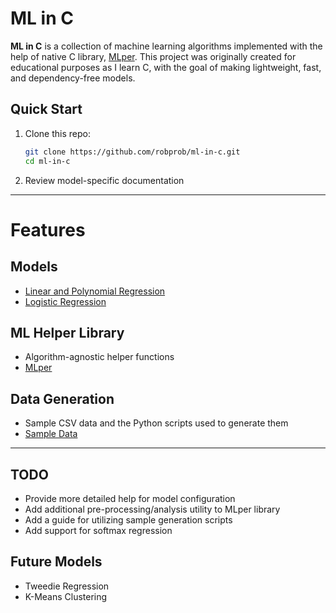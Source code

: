 # ML in C
**ML in C** is a collection of machine learning algorithms implemented with the help of native C library, [MLper](https://github.com/robprob/ml-in-c/tree/main/mlper). This project was originally created for educational purposes as I learn C, with the goal of making lightweight, fast, and dependency-free models.

## Quick Start
1. Clone this repo:
   ```bash
   git clone https://github.com/robprob/ml-in-c.git
   cd ml-in-c
   ```
2. Review model-specific documentation

---
# Features
## Models
- [Linear and Polynomial Regression](https://github.com/robprob/ml-in-c/tree/main/linear-regression)
- [Logistic Regression](https://github.com/robprob/ml-in-c/tree/main/logistic-regression)
## ML Helper Library
- Algorithm-agnostic helper functions
- [MLper](https://github.com/robprob/ml-in-c/tree/main/mlper)
## Data Generation
- Sample CSV data and the Python scripts used to generate them
- [Sample Data](https://github.com/robprob/ml-in-c/tree/main/sample-data)

---
## TODO
- Provide more detailed help for model configuration
- Add additional pre-processing/analysis utility to MLper library
- Add a guide for utilizing sample generation scripts
- Add support for softmax regression

## Future Models
- Tweedie Regression
- K-Means Clustering
